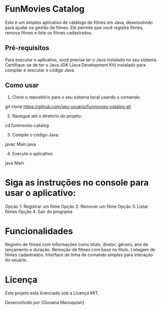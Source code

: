 # FunMovies Catalog

Este é um simples aplicativo de catálogo de filmes em Java, desenvolvido para ajudar na gestão de filmes. Ele permite que você registre filmes, remova filmes e liste os filmes cadastrados.

## Pré-requisitos

Para executar o aplicativo, você precisa ter o Java instalado no seu sistema. Certifique-se de ter o Java JDK (Java Development Kit) instalado para compilar e executar o código Java.

## Como usar

1. Clone o repositório para o seu sistema local usando o comando:

  git clone https://github.com/seu-usuario/funmovies-catalog.git

2. Navegue até o diretório do projeto:


  cd funmovies-catalog

3. Compile o código Java:

 
  javac Main.java

4. Execute o aplicativo:

  
  java Main

<h1>Siga as instruções no console para usar o aplicativo:</h1>
Opção 1: Registrar um filme
Opção 2: Remover um filme
Opção 3: Listar filmes
Opção 4: Sair do programa

<h1>Funcionalidades</h1>
Registro de filmes com informações como título, diretor, gênero, ano de lançamento e duração.
Remoção de filmes com base no título.
Listagem de filmes cadastrados.
Interface de linha de comando simples para interação do usuário.

<h1>Licença</h1>
Este projeto está licenciado sob a Licença MIT.

Desenvolvido por [Giovana Manuquian]

